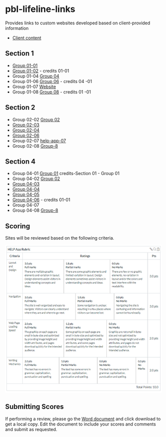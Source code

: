# pbl-lifeline-links

Provides links to custom websites developed based on client-provided information

- [Client content](https://github.com/denisecase/pbl-lifeline)

## Section 1

- [Group 01-01](https://cweltonsmith.github.io/pbl-website/index.html)
- [Group 01-02](https://rethima-reddy.github.io/Help-app/) - credits 01-01
- Group 01-04 [Group 04](https://dakotagrvtt.github.io/pbl-lifeline/)
- Group 01-06 [Group 06](https://jeevanreddymure.github.io/Help/) - credits 04 -01
- Group 01-07 [Website](https://kdibben.github.io/group-7-help-app/)
- Group 01-08 [Group 08](https://jyothsna5268.github.io/group8-help-app/) - credits 01 -01

## Section 2

- Group 02-02 [Group 02](https://aawajjoshi.github.io/pbl-lifeline/)
- [Group 02-03](https://github.com/JacobTaylorNWMSU/HelpAppGroup3)
- [Group 02-04](https://terry-woosley.github.io/help-app/)
- [Group 02-06](https://anil-bomma.github.io/pbl-help-app/)
- Group 02-07 [help-app-07](https://prudhvi15.github.io/help-app-07/)
- Group 02-08 [Group-8](https://suma-gitrep.github.io/help-app/)

## Section 4

- Group 04-01 [Group 01](https://chinmayi98.github.io/help-app/) credits-Section 01 - Group 01
- Group 04-02 [Group 02](https://nikithakethireddy1996.github.io/help-app/)
- [Group 04-03](https://prasu93.github.io/help-app/)
- [Group 04-04](https://sravani537520.github.io/Help_app/)
- [Group 04-05](https://chetankudaravalli16.github.io/Help-app-05/)
- [Group 04-06](https://gorantla96.github.io/group6/)  - credits 01-01
- Group 04-07
- Group 04-08 [Group-8](https://sushmita-rudra.github.io/help-app-08/)

## Scoring

Sites will be reviewed based on the following criteria. 

![Scoring](./scoring/ClientSideAppRubric.PNG)

## Submitting Scores

If performing a review, please go the [Word document](./scoring/Client-Side-App-Rubric.docx) and click download to get a local copy. Edit the document to include your scores and comments and submit as requested.

